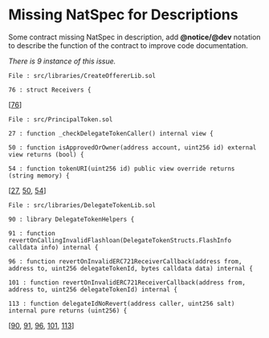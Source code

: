 # Missing NatSpec for Descriptions

Some contract missing NatSpec in description, add **@notice/@dev** notation to describe the function of the contract to improve code documentation. 

*There is 9 instance of this issue.*

```solidity
File : src/libraries/CreateOffererLib.sol

76 : struct Receivers {
```

[[76](https://github.com/code-423n4/2023-09-delegate/blob/a6dbac8068760ee4fc5bababb57e3fe79e5eeb2e/src/libraries/CreateOffererLib.sol#L76)]

```solidity
File : src/PrincipalToken.sol

27 : function _checkDelegateTokenCaller() internal view {

50 : function isApprovedOrOwner(address account, uint256 id) external view returns (bool) {

54 : function tokenURI(uint256 id) public view override returns (string memory) {
```

[[27](https://github.com/code-423n4/2023-09-delegate/blob/a6dbac8068760ee4fc5bababb57e3fe79e5eeb2e/src/PrincipalToken.sol#L27), [50](https://github.com/code-423n4/2023-09-delegate/blob/a6dbac8068760ee4fc5bababb57e3fe79e5eeb2e/src/PrincipalToken.sol#L50), [54](https://github.com/code-423n4/2023-09-delegate/blob/a6dbac8068760ee4fc5bababb57e3fe79e5eeb2e/src/PrincipalToken.sol#L54)]

```solidity
File : src/libraries/DelegateTokenLib.sol

90 : library DelegateTokenHelpers {

91 : function revertOnCallingInvalidFlashloan(DelegateTokenStructs.FlashInfo calldata info) internal {

96 : function revertOnInvalidERC721ReceiverCallback(address from, address to, uint256 delegateTokenId, bytes calldata data) internal {

101 : function revertOnInvalidERC721ReceiverCallback(address from, address to, uint256 delegateTokenId) internal {

113 : function delegateIdNoRevert(address caller, uint256 salt) internal pure returns (uint256) {
```

[[90](https://github.com/code-423n4/2023-09-delegate/blob/a6dbac8068760ee4fc5bababb57e3fe79e5eeb2e/src/libraries/DelegateTokenLib.sol#L90), [91](https://github.com/code-423n4/2023-09-delegate/blob/a6dbac8068760ee4fc5bababb57e3fe79e5eeb2e/src/libraries/DelegateTokenLib.sol#L91), [96](https://github.com/code-423n4/2023-09-delegate/blob/a6dbac8068760ee4fc5bababb57e3fe79e5eeb2e/src/libraries/DelegateTokenLib.sol#L96), [101](https://github.com/code-423n4/2023-09-delegate/blob/a6dbac8068760ee4fc5bababb57e3fe79e5eeb2e/src/libraries/DelegateTokenLib.sol#L101), [113](https://github.com/code-423n4/2023-09-delegate/blob/a6dbac8068760ee4fc5bababb57e3fe79e5eeb2e/src/libraries/DelegateTokenLib.sol#L113)]